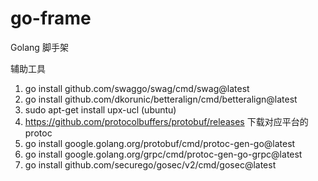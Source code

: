 # go-frame
Golang 脚手架

辅助工具
1. go install github.com/swaggo/swag/cmd/swag@latest
2. go install github.com/dkorunic/betteralign/cmd/betteralign@latest
3. sudo apt-get install upx-ucl (ubuntu)
4. https://github.com/protocolbuffers/protobuf/releases 下载对应平台的protoc
5. go install google.golang.org/protobuf/cmd/protoc-gen-go@latest
6. go install google.golang.org/grpc/cmd/protoc-gen-go-grpc@latest
7. go install github.com/securego/gosec/v2/cmd/gosec@latest
